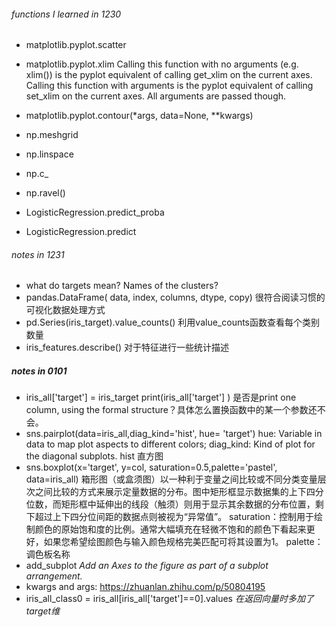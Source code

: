 ###### functions I learned in 1230
- matplotlib.pyplot.scatter
- matplotlib.pyplot.xlim
Calling this function with no arguments (e.g. xlim()) is the pyplot equivalent of calling get_xlim on the current axes. Calling this function with arguments is the pyplot equivalent of calling set_xlim on the current axes. All arguments are passed though.
- matplotlib.pyplot.contour(*args, data=None, **kwargs)

- np.meshgrid
- np.linspace
- np.c_
- np.ravel()

- LogisticRegression.predict_proba
- LogisticRegression.predict

###### notes in 1231
- what do targets mean? Names of the clusters?
- pandas.DataFrame( data, index, columns, dtype, copy) 很符合阅读习惯的可视化数据处理方式
- pd.Series(iris_target).value_counts() 利用value_counts函数查看每个类别数量
- iris_features.describe() 对于特征进行一些统计描述

##### notes in 0101
- iris_all['target'] = iris_target print(iris_all['target'] ) 是否是print one column, using the formal structure？具体怎么置换函数中的某一个参数还不会。
- sns.pairplot(data=iris_all,diag_kind='hist', hue= 'target') 
  hue: Variable in data to map plot aspects to different colors; 
  diag_kind: Kind of plot for the diagonal subplots. hist 直方图
- sns.boxplot(x='target', y=col, saturation=0.5,palette='pastel', data=iris_all) 
  箱形图（或盒须图）以一种利于变量之间比较或不同分类变量层次之间比较的方式来展示定量数据的分布。图中矩形框显示数据集的上下四分位数，而矩形框中延伸出的线段（触须）则用于显示其余数据的分布位置，剩下超过上下四分位间距的数据点则被视为“异常值”。
  saturation：控制用于绘制颜色的原始饱和度的比例。通常大幅填充在轻微不饱和的颜色下看起来更好，如果您希望绘图颜色与输入颜色规格完美匹配可将其设置为1。
  palette：调色板名称
- add_subplot *Add an Axes to the figure as part of a subplot arrangement.*
- kwargs and args: https://zhuanlan.zhihu.com/p/50804195
- iris_all_class0 = iris_all[iris_all['target']==0].values *在返回向量时多加了target维*
 
